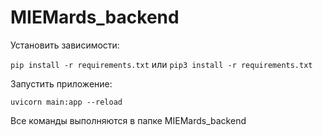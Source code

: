 # MIEMards_backend
Установить зависимости:

```pip install -r requirements.txt```
или
```pip3 install -r requirements.txt```

Запустить приложение:

```uvicorn main:app --reload```

Все команды выполняются в папке MIEMards_backend
